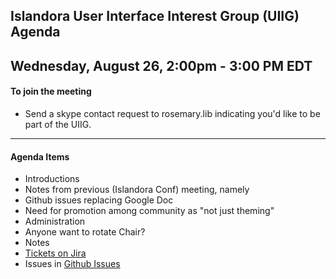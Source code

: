 ## Islandora User Interface Interest Group (UIIG) Agenda
Wednesday, August 26, 2:00pm - 3:00 PM EDT 
---

#### To join the meeting
* Send a skype contact request to rosemary.lib indicating you'd like to be part of the UIIG.

---

#### Agenda Items

- Introductions 
-  Notes from previous (Islandora Conf) meeting, namely
 - Github issues replacing Google Doc
 - Need for promotion among community as "not just theming"
- Administration
 - Anyone want to rotate Chair?
 - Notes
- [Tickets on Jira](https://jira.duraspace.org/issues/?filter=13132)
- Issues in [Github Issues](https://github.com/islandora-interest-groups/Islandora-UI-Interest-Group/issues)


